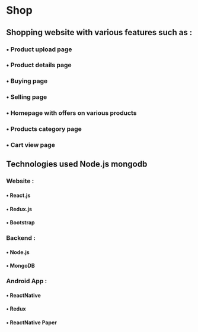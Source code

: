 # Shop
## Shopping website with various features such as : 
### • Product upload page
### • Product details page
### • Buying page
### • Selling page
### • Homepage with offers on various products
### • Products category page
### • Cart view page

## Technologies used Node.js mongodb
### Website : 
#### • React.js
#### • Redux.js
#### • Bootstrap

### Backend : 
#### • Node.js
#### • MongoDB

### Android App : 
#### • ReactNative
#### • Redux
#### • ReactNative Paper
